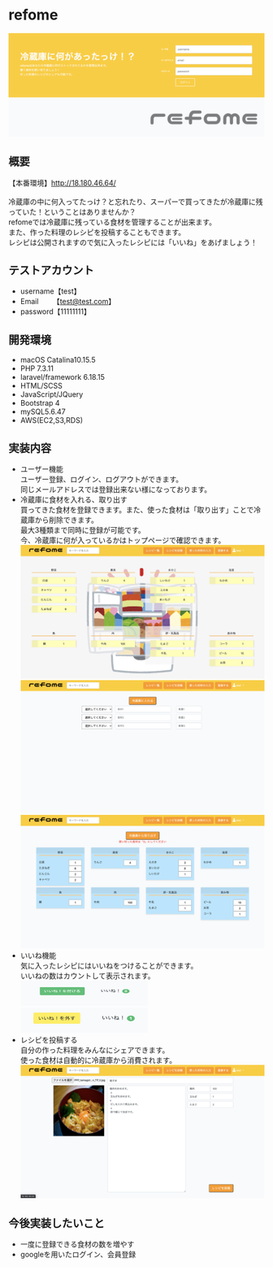 # refome
![トップページ](readme_img/toppage.png)

## 概要
【本番環境】http://18.180.46.64/<br><br>
冷蔵庫の中に何入ってたっけ？と忘れたり、スーパーで買ってきたが冷蔵庫に残っていた！ということはありませんか？<br>
refomeでは冷蔵庫に残っている食材を管理することが出来ます。<br>
また、作った料理のレシピを投稿することもできます。<br>
レシピは公開されますので気に入ったレシピには「いいね」をあげましょう！<br>

## テストアカウント
* username【test】
* Email&emsp;&emsp;【test@test.com】
* password【11111111】

## 開発環境
* macOS Catalina10.15.5
* PHP 7.3.11 
* laravel/framework 6.18.15  
* HTML/SCSS
* JavaScript/JQuery
* Bootstrap 4
* mySQL5.6.47
* AWS(EC2,S3,RDS)

## 実装内容
* ユーザー機能<br>
ユーザー登録、ログイン、ログアウトができます。<br>
同じメールアドレスでは登録出来ない様になっております。
* 冷蔵庫に食材を入れる、取り出す<br>
買ってきた食材を登録できます。また、使った食材は「取り出す」ことで冷蔵庫から削除できます。<br>
最大3種類まで同時に登録が可能です。<br>
今、冷蔵庫に何が入っているかはトップページで確認できます。<br>
![インデックス](readme_img/index.jpg)
![新規投稿](readme_img/food_new.png)
![編集画面](readme_img/food_edit.png)
* いいね機能<br>
気に入ったレシピにはいいねをつけることができます。<br>
いいねの数はカウントして表示されます。<br>
<img src="readme_img/like1.png" height="50" width="250"></img>
<img src="readme_img/like2.png" height="50" width="250"></img>
* レシピを投稿する<br>
自分の作った料理をみんなにシェアできます。<br>
使った食材は自動的に冷蔵庫から消費されます。<br>
![レシピ投稿](readme_img/post_new.png)

## 今後実装したいこと
* 一度に登録できる食材の数を増やす
* googleを用いたログイン、会員登録
